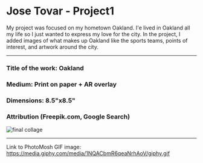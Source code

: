 # Jose Tovar - Project1

My project was focused on my hometown Oakland. I'e lived in Oakland all my life so I just wanted to express my love for the city. In the project, I added images of what makes up Oakland like the sports teams, points of interest, and artwork around the city.
***

### Title of the work: Oakland <br>
### Medium: Print on paper + AR overlay <br>
### Dimensions: 8.5"x8.5" <br>
### Attribution (Freepik.com, Google Search)

![final collage](https://imgur.com/a/cAbJ2w7) <br>
***

Link to PhotoMosh GIF image: https://media.giphy.com/media/1NQACbmR6qeaNrhAoV/giphy.gif
